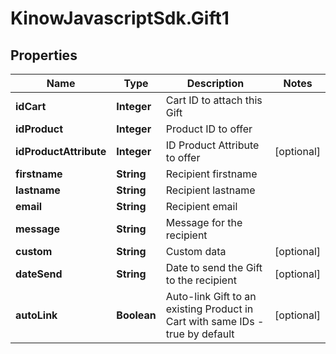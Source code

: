 # KinowJavascriptSdk.Gift1

## Properties
Name | Type | Description | Notes
------------ | ------------- | ------------- | -------------
**idCart** | **Integer** | Cart ID to attach this Gift | 
**idProduct** | **Integer** | Product ID to offer | 
**idProductAttribute** | **Integer** | ID Product Attribute to offer | [optional] 
**firstname** | **String** | Recipient firstname | 
**lastname** | **String** | Recipient lastname | 
**email** | **String** | Recipient email | 
**message** | **String** | Message for the recipient | 
**custom** | **String** | Custom data | [optional] 
**dateSend** | **String** | Date to send the Gift to the recipient | [optional] 
**autoLink** | **Boolean** | Auto-link Gift to an existing Product in Cart with same IDs - true by default | [optional] 


